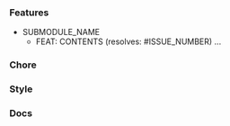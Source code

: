 ### Features

+ SUBMODULE_NAME
  + FEAT: CONTENTS (resolves: #ISSUE_NUMBER)
...

### Chore

### Style

### Docs
